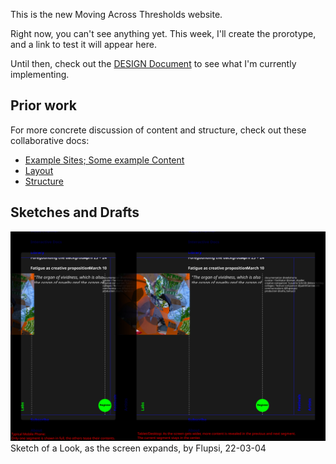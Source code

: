 This is the new Moving Across Thresholds website.

Right now, you can't see anything yet.
This week, I'll create the prorotype, and a link to test it will appear here.

Until then, check out the [DESIGN Document](./DESIGN.md) to see what I'm currently implementing.

## Prior work

For more concrete discussion of content and structure, check out these collaborative docs:

- [Example Sites; Some example Content](https://docs.google.com/document/d/1WBk1p87gxW8zPPTjid2BupmaUjcJCX3DvfpehNbtFUw/edit?usp=sharing)
- [Layout](https://docs.google.com/document/d/1zC7TirujtAtsySjGhr_0QOIqSRf53j6Xw_1FAXzUpNA/edit?usp=sharing)
- [Structure](https://docs.google.com/document/d/1gWE5tKyMtmpZlIjN4wl592KyJVVSWHRb8MFjTggPXpM/edit?usp=sharing)

## Sketches and Drafts

![](Assets/Website%20Draft%2022-03-04.svg)
Sketch of a Look, as the screen expands, by Flupsi, 22-03-04